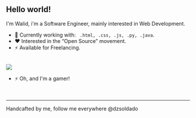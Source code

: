 ## Hello world!

I'm Walid, i'm a Software Engineer, mainly interested in Web Development.

- 🔭 Currently working with: ` .html, .css, .js, .py, .java`.
- ❤️ Interested in the “Open Source” movement.
- ⚡ Available for Freelancing.
<br /><br />

<img src="hero.gif"/>
<br />

- ⚡ Oh, and I'm a gamer!
<br />

---

Handcafted by me, follow me everywhere @dzsoldado
